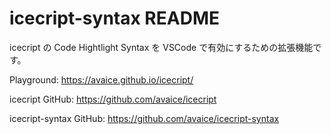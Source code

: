 # icecript-syntax README

icecript の Code Hightlight Syntax を VSCode で有効にするための拡張機能です。

Playground: https://avaice.github.io/icecript/

icecript GitHub: https://github.com/avaice/icecript

icecript-syntax GitHub: https://github.com/avaice/icecript-syntax
